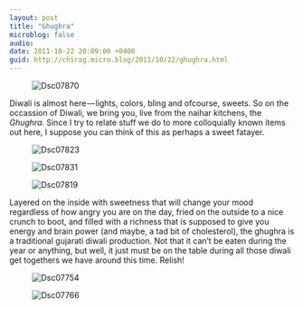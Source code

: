 ```yaml
---
layout: post
title: "Ghughra"
microblog: false
audio: 
date: 2011-10-22 20:09:00 +0400
guid: http://chirag.micro.blog/2011/10/22/ghughra.html
---
```

<figure><img alt="Dsc07870" src="http://www.chirag.biz/uploads/2018/67970710ea.jpg"></figure><p>Diwali is almost here — lights, colors, bling and ofcourse, sweets. So on the occassion of Diwali, we bring you, live from the naihar kitchens, the <em>Ghughra</em>. Since I try to relate stuff we do to more colloquially known items out here, I suppose you can think of this as perhaps a sweet fatayer.</p>
<figure><img alt="Dsc07823" src="http://www.chirag.biz/uploads/2018/9867d7d570.jpg"></figure><figure><img alt="Dsc07831" src="http://www.chirag.biz/uploads/2018/698174da39.jpg"></figure><figure><img alt="Dsc07819" src="http://www.chirag.biz/uploads/2018/c94097abb1.jpg"></figure><p>Layered on the inside with sweetness that will change your mood regardless of how angry you are on the day, fried on the outside to a nice crunch to boot, and filled with a richness that is supposed to give you energy and brain power (and maybe, a tad bit of cholesterol), the ghughra is a traditional gujarati diwali production. Not that it can’t be eaten during the year or anything, but well, it just must be on the table during all those diwali get togethers we have around this time. Relish!</p>
<figure><img alt="Dsc07754" src="http://www.chirag.biz/uploads/2018/7690924f9c.jpg"></figure><figure><img alt="Dsc07766" src="http://www.chirag.biz/uploads/2018/efcccb4a8d.jpg"></figure>
